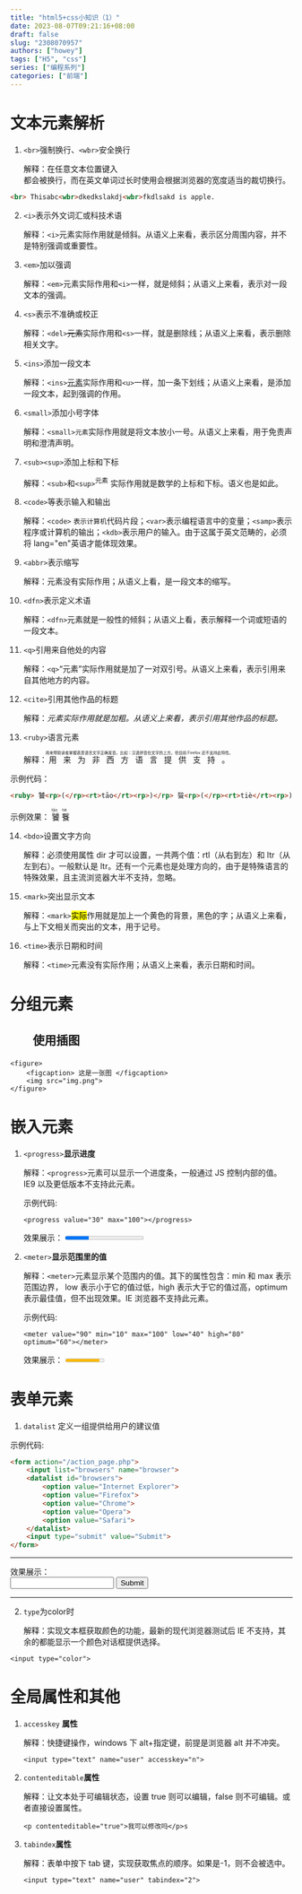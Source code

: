 ```yaml
---
title: "html5+css小知识（1）"
date: 2023-08-07T09:21:16+08:00
draft: false
slug: "2308070957"
authors: ["howey"]
tags: ["H5", "css"]
series: ["编程系列"]
categories: ["前端"]
---
```

# 文本元素解析
1. `<br>`强制换行、`<wbr>`安全换行

    解释：在任意文本位置键入<br>都会被换行，而在英文单词过长时使用<wbr>会根据浏览器的宽度适当的裁切换行。

```html
<br> Thisabc<wbr>dkedkslakdj<wbr>fkdlsakd is apple.
```

    
2. `<i>`表示外文词汇或科技术语

    解释：`<i>`元素实际作用就是倾斜。从语义上来看，表示区分周围内容，并不是特别强调或重要性。

3. `<em>`加以强调

    解释：`<em>`元素实际作用和`<i>`一样，就是倾斜；从语义上来看，表示对一段文本的强调。

4. `<s>`表示不准确或校正 

    解释：`<del>`<del>元素</del>实际作用和`<s>`一样，就是删除线；从语义上来看，表示删除相关文字。

5. `<ins>`添加一段文本

    解释：`<ins>`<ins>元素</ins>实际作用和`<u>`一样，加一条下划线；从语义上来看，是添加一段文本，起到强调的作用。

6. `<small>`添加小号字体

    解释：`<small>`<small>元素</small>实际作用就是将文本放小一号。从语义上来看，用于免责声明和澄清声明。

7. `<sub><sup>`添加上标和下标

    解释：`<sub>`和`<sup>`<sup>元素</sup> 实际作用就是数学的上标和下标。语义也是如此。

8. `<code>`等表示输入和输出

    解释：`<code>` <code>表示计算机</code>代码片段；`<var>`表示编程语言中的变量；`<samp>`<samp>表示程序</samp>或计算机的输出；`<kdb>`<kdb>表示</kdb>用户的输入。由于这属于英文范畴的，必须将 lang="en"英语才能体现效果。

9. `<abbr>`表示缩写

    解释：<abbr>元素没有实际作用；从语义上看，是一段文本的缩写。

10. `<dfn>`表示定义术语

    解释：`<dfn>`元素就是一般性的倾斜；从语义上看，表示解释一个词或短语的一段文本。

11. `<q>`引用来自他处的内容

    解释：`<q>`<q>元素</q>实际作用就是加了一对双引号。从语义上来看，表示引用来自其他地方的内容。

12. `<cite>`引用其他作品的标题

    解释：<cite>元素实际作用就是加粗。从语义上来看，表示引用其他作品的标题。

13. `<ruby>`语言元素

    解释：<ruby>用来为非西方语言提供支持。<rp><rt>用来帮助读者掌握表意语言文字正确发音。比如：汉语拼音在文字的上方。但目前 Firefox 还不支持此特性。

示例代码：
```html
<ruby> 饕<rp>(</rp><rt>tāo</rt><rp>)</rp> 餮<rp>(</rp><rt>tiè</rt><rp>)</rp> </ruby>
```
示例效果：<ruby> 饕<rp>(</rp><rt>tāo</rt><rp>)</rp> 餮<rp>(</rp><rt>tiè</rt><rp>)</rp> </ruby>

14. `<bdo>`设置文字方向

    解释：<bdo>必须使用属性 dir 才可以设置，一共两个值：rtl（从右到左）和 ltr（从左到右）。一般默认是 ltr。还有一个<bdi>元素也是处理方向的，由于是特殊语言的特殊效果，且主流浏览器大半不支持，忽略。

15. `<mark>`突出显示文本

    解释：`<mark>`<mark>实际</mark>作用就是加上一个黄色的背景，黑色的字；从语义上来看，与上下文相关而突出的文本，用于记号。

16. `<time>`表示日期和时间

    解释：`<time>`元素没有实际作用；从语义上来看，表示日期和时间。

# 分组元素

## <figure><figcaption>使用插图

```
<figure>
    <figcaption> 这是一张图 </figcaption>
    <img src="img.png">
</figure>
```

# 嵌入元素

1. `<progress>`**显示进度**

    解释：`<progress>`元素可以显示一个进度条，一般通过 JS 控制内部的值。IE9 以及更低版本不支持此元素。

    示例代码:
    ```
    <progress value="30" max="100"></progress>
    ```
    效果展示：
    <progress value="30" max="100"></progress>

2. `<meter>`**显示范围里的值**

    解释：`<meter>`元素显示某个范围内的值。其下的属性包含：min 和 max 表示范围边界， low 表示小于它的值过低，high 表示大于它的值过高，optimum 表示最佳值，但不出现效果。IE 浏览器不支持此元素。

     示例代码:
    ```
    <meter value="90" min="10" max="100" low="40" high="80" optimum="60"></meter>
    ```
    效果展示：
    <meter value="90" min="10" max="100" low="40" high="80" optimum="60"></meter>

# 表单元素

1. `datalist` 定义一组提供给用户的建议值

示例代码:

```html
<form action="/action_page.php">
    <input list="browsers" name="browser">
    <datalist id="browsers">
        <option value="Internet Explorer">
        <option value="Firefox">
        <option value="Chrome">
        <option value="Opera">
        <option value="Safari">
    </datalist>
    <input type="submit" value="Submit">
</form>
```
<hr>
效果展示：

<form action="/action_page.php">
    <input list="browsers" name="browser">
    <datalist id="browsers">
        <option value="Internet Explorer">
        <option value="Firefox">
        <option value="Chrome">
        <option value="Opera">
        <option value="Safari">
    </datalist>
    <input type="submit" value="Submit">
</form>

<hr style="margin-top:15px;">

2. `type`为color时

    解释：实现文本框获取颜色的功能，最新的现代浏览器测试后 IE 不支持，其余的都能显示一个颜色对话框提供选择。


```
<input type="color">
```

# 全局属性和其他

1. `accesskey` **属性**

    解释：快捷键操作，windows 下 alt+指定键，前提是浏览器 alt 并不冲突。

    `<input type="text" name="user" accesskey="n">`

2. `contenteditable`**属性**

    解释：让文本处于可编辑状态，设置 true 则可以编辑，false 则不可编辑。或者直接设置属性。

    `<p contenteditable="true">我可以修改吗</p>s`

3. `tabindex`**属性**

    解释：表单中按下 tab 键，实现获取焦点的顺序。如果是-1，则不会被选中。

    `<input type="text" name="user" tabindex="2">`